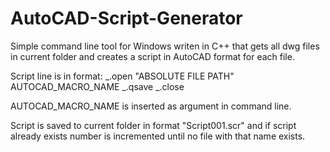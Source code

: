 # AutoCAD-Script-Generator

Simple command line tool for Windows writen in C++ that gets all dwg files in current folder and creates a script in AutoCAD format for each file.

Script line is in format:
_.open "ABSOLUTE FILE PATH" AUTOCAD_MACRO_NAME _.qsave _.close

AUTOCAD_MACRO_NAME is inserted as argument in command line.

Script is saved to current folder in format "Script001.scr" and if script already exists number is incremented until no file with that name exists.
